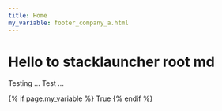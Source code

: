 ```yaml
---
title: Home
my_variable: footer_company_a.html
---
```


# Hello to stacklauncher root md

Testing ... 
Test ...

{% if page.my_variable %}
  True
{% endif %}